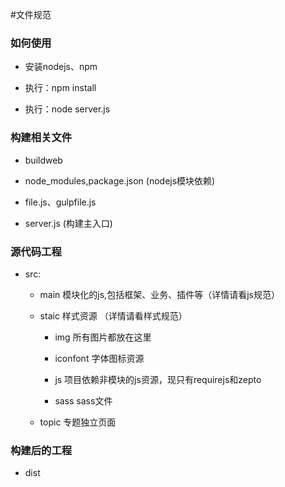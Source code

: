 #文件规范

### 如何使用

* 安装nodejs、npm

* 执行：npm install

* 执行：node server.js
 
### 构建相关文件

* buildweb

* node_modules,package.json (nodejs模块依赖)

* file.js、gulpfile.js

* server.js (构建主入口)

### 源代码工程

* src:

    * main 模块化的js,包括框架、业务、插件等（详情请看js规范）

    * staic 样式资源 （详情请看样式规范）
        * img 所有图片都放在这里

        * iconfont 字体图标资源

        * js 项目依赖非模块的js资源，现只有requirejs和zepto

        * sass sass文件

    * topic 专题独立页面

### 构建后的工程

* dist
